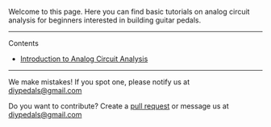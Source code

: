 Welcome to this page. Here you can find basic tutorials on analog circuit analysis for beginners interested in building guitar pedals.

---

Contents
- [Introduction to Analog Circuit Analysis](/tutorials/intro_01.md)

---

We make mistakes! If you spot one, please notify us at [diypedals@gmail.com](mailto:diypedals@github.com)

Do you want to contribute? Create a [pull request](https://github.com/DiyPedalBasics/DiyPedalBasics.github.io/) or message us at [diypedals@gmail.com](mailto:diypedals@github.com)